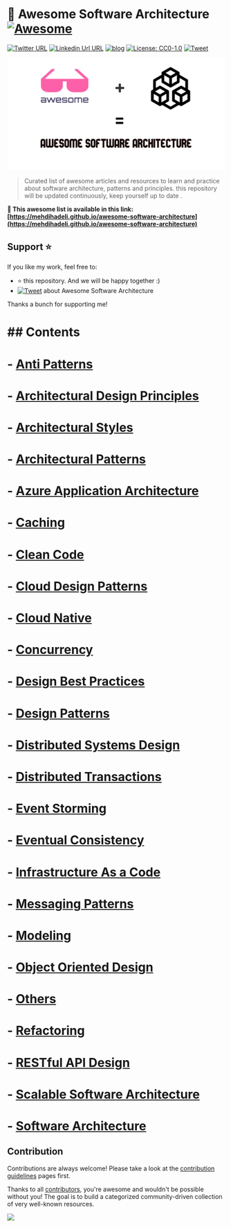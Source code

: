 # 🎨 Awesome Software Architecture [![Awesome](https://awesome.re/badge-flat2.svg)](https://awesome.re)

[![Twitter URL](https://img.shields.io/badge/-@mehdi_hadeli-%231DA1F2?style=flat-square&logo=twitter&logoColor=ffffff)](https://twitter.com/mehdi_hadeli)
[![Linkedin Url URL](https://img.shields.io/badge/-mehdihadeli-blue?style=flat-square&logo=linkedin&logoColor=ffffff)](https://www.linkedin.com/in/mehdihadeli/)
[![blog](https://img.shields.io/badge/blog-dotnetuniversity.com-brightgreen?style=flat-square)](https://dotnetuniversity.com/)
[![License: CC0-1.0](https://img.shields.io/badge/License-CC0%201.0-brightgreen.svg?style=flat-square)](http://creativecommons.org/publicdomain/zero/1.0/)
[![Tweet](https://img.shields.io/twitter/url/http/shields.io.svg?style=social)][tweet]

![](./banner.png)

> Curated list of awesome articles and resources to learn and practice about software architecture, patterns and principles. this repository will be updated continuously, keep yourself up to date .

**🚀 This awesome list is available in this link:**
**[https://mehdihadeli.github.io/awesome-software-architecture](https://mehdihadeli.github.io/awesome-software-architecture)**

## Support ⭐

If you like my work, feel free to:

- ⭐ this repository. And we will be happy together :)
- [![Tweet](https://img.shields.io/twitter/url/http/shields.io.svg?style=social)][tweet] about Awesome Software Architecture

Thanks a bunch for supporting me!

[tweet]: https://twitter.com/intent/tweet?url=https://github.com/mehdihadeli/awesome-software-architecture&text=A%20curated%20list%20of%20awesome%20articles%20and%20resources%20to%20learn%20and%20practice%20about%20software%20architecture%2C%20patterns%2C%20and%20principles&hashtags=dotnetcore,dotnet,csharp,microservices,netcore,aspnetcore,ddd,cqrs,softwarearchitecture,designpatterns,modularmonolith

# ## Contents

# - [Anti Patterns](docs/anti-patterns/index.md)
# - [Architectural Design Principles](docs/architectural-design-principles/index.md)
# - [Architectural Styles](docs/architectural-style/index.md)
# - [Architectural Patterns](docs/architectural-patterns/architectural-patterns.md)
# - [Azure Application Architecture](docs/azure/index.md)
# - [Caching](docs/caching.md)
# - [Clean Code](docs/clean-code.md)
# - [Cloud Design Patterns](docs/cloud-design-patterns/index.md)
# - [Cloud Native](docs/cloud-native/index.md)
# - [Concurrency](docs/concurrency.md)
# - [Design Best Practices](docs/design-best-practices/index.md)
# - [Design Patterns](docs/design-patterns/index.md)
# - [Distributed Systems Design](docs/distributed-systems-design.md)
# - [Distributed Transactions](docs/distributed-transactions.md)
# - [Event Storming](docs/event-storming.md)
# - [Eventual Consistency](docs/eventual-consistency.md)
# - [Infrastructure As a Code](docs/infrastructure-as-code/index.md)
# - [Messaging Patterns](docs/messaging/messaging.md)
# - [Modeling](docs/modeling/index.md)
# - [Object Oriented Design](docs/object-oriented-design.md)
# - [Others](docs/others.md)
# - [Refactoring](docs/refactoring.md)
# - [RESTful API Design](docs/rest.md)
# - [Scalable Software Architecture](docs/scalable-software-architecture.md)
# - [Software Architecture](docs/software-architecture.md)

## Contribution

Contributions are always welcome! Please take a look at the [contribution guidelines](https://github.com/mehdihadeli/awesome-software-architecture/blob/main/contributing.md) pages first.

Thanks to all [contributors](https://github.com/mehdihadeli/awesome-software-architecture/graphs/contributors), you're awesome and wouldn't be possible without you! The goal is to build a categorized community-driven collection of very well-known resources.

<a href="https://github.com/mehdihadeli/awesome-software-architecture/graphs/contributors"><img src="https://opencollective.com/awesome-software-architecture/contributors.svg?width=882&button=false" /></a>
